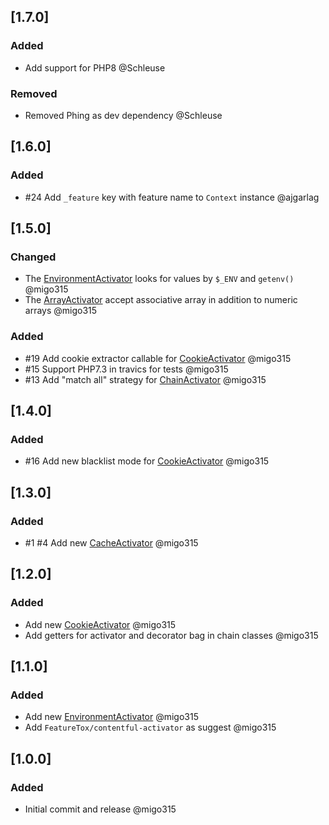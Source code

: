 ## [1.7.0]
### Added
- Add support for PHP8 @Schleuse

### Removed
- Removed Phing as dev dependency @Schleuse

## [1.6.0]
### Added
- \#24 Add `_feature` key with feature name to `Context` instance @ajgarlag

## [1.5.0]
### Changed
- The [EnvironmentActivator](docs/activator/environment.md) looks for values by `$_ENV` and `getenv()` @migo315
- The [ArrayActivator](docs/activator/array.md) accept associative array in addition to numeric arrays @migo315

### Added
- \#19 Add cookie extractor callable for [CookieActivator](docs/activator/cookie.md) @migo315
- \#15 Support PHP7.3 in travics for tests @migo315
- \#13 Add "match all" strategy for [ChainActivator](docs/activator/chain.md) @migo315

## [1.4.0]
### Added
- \#16 Add new blacklist mode for [CookieActivator](docs/activator/cookie.md) @migo315

## [1.3.0]
### Added
- \#1 \#4 Add new [CacheActivator](docs/activator/cache.md) @migo315

## [1.2.0]
### Added
- Add new [CookieActivator](docs/activator/cookie.md) @migo315
- Add getters for activator and decorator bag in chain classes @migo315

## [1.1.0]
### Added
- Add new [EnvironmentActivator](docs/activator/environment.md) @migo315
- Add `FeatureTox/contentful-activator` as suggest @migo315

## [1.0.0]
### Added
- Initial commit and release @migo315
